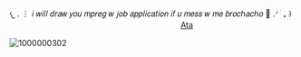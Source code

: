 𐔌   .  ⋮ 𝑖 𝑤𝑖𝑙𝑙 𝑑𝑟𝑎𝑤 𝑦𝑜𝑢 𝑚𝑝𝑟𝑒𝑔 𝑤 𝑗𝑜𝑏 𝑎𝑝𝑝𝑙𝑖𝑐𝑎𝑡𝑖𝑜𝑛 𝑖𝑓 𝑢 𝑚𝑒𝑠𝑠 𝑤 𝑚𝑒 𝑏𝑟𝑜𝑐ℎ𝑎𝑐ℎ𝑜 🙏 .ᐟ  ֹ   ₊ ꒱ㅤ ㅤ ㅤㅤㅤ ㅤㅤㅤ ㅤㅤㅤㅤㅤ ㅤㅤㅤ ㅤㅤㅤ ㅤㅤ
[Ata](https://via.atabook.org/)


![1000000302](https://media.tenor.com/4qtK8qGCsDsAAAAM/mafioso-yells-eunoia.gif)

